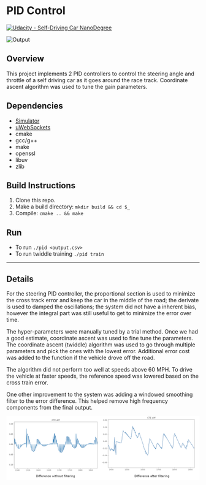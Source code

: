 # PID Control

[![Udacity - Self-Driving Car NanoDegree](https://s3.amazonaws.com/udacity-sdc/github/shield-carnd.svg)](http://www.udacity.com/drive)

<img src="imgs/output.gif" width="480" alt="Output" />

## Overview
This project implements 2 PID controllers to control the steering angle and throttle of a self driving car as it goes around the race track. Coordinate ascent algorithm was used to tune the gain parameters.

## Dependencies
* [Simulator](https://github.com/udacity/self-driving-car-sim/releases)
* [uWebSockets](https://github.com/uWebSockets/uWebSockets)
* cmake
* gcc/g++
* make
* openssl
* libuv
* zlib

## Build Instructions
1. Clone this repo.
2. Make a build directory: `mkdir build && cd $_`
3. Compile: `cmake .. && make`

## Run
* To run `./pid <output.csv>`
* To run twiddle training `./pid train`

---

## Details
For the steering PID controller, the proportional section is used to minimize the cross track error and keep the car in the middle of the road; the derivate is used to damped the oscillations; the system did not have a inherent bias, however the integral part was still useful to get to minimize the error over time.

The hyper-parameters were manually tuned by a trial method. Once we had a good estimate, coordinate ascent was used to fine tune the parameters. The coordinate ascent (twiddle) algorithm was used to go through multiple parameters and pick the ones with the lowest error. Additional error cost was added to the function if the vehicle drove off the road.

The algorithm did not perform too well at speeds above 60 MPH. To drive the vehicle at faster speeds, the reference speed was lowered based on the cross train error.

One other improvement to the system was adding a windowed smoothing filter to the error difference. This helped remove high frequency components from the final output.

![alt text](imgs/diff_filter.png)
